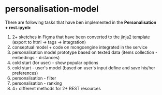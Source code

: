# personalisation-model

There are following tasks that have ben implemented in the **Personalisation + rest.ipynb**:

1. 2+ sketches in Figma that have been converted to the jinja2 template (export to html -> tags -> integration)
2. conseptual model + code on mongoengine integrated in the service
3. personalisation model prototype based on texted data (items collection - embedings - distances)
4. cold start (for user) - show popular options
5. cold start - user's model (based on user's input define and save his/her preferences)
6. personalisation - filter
7. personalisation - ranking
8. 4+ different methods for 2+ REST resources
